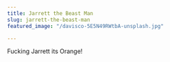 ```yaml
---
title: Jarrett the Beast Man
slug: jarrett-the-beast-man
featured_image: "/davisco-5E5N49RWtbA-unsplash.jpg"

---
```

Fucking Jarrett its Orange!